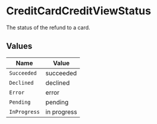 # CreditCardCreditViewStatus

The status of the refund to a card.


## Values

| Name         | Value        |
| ------------ | ------------ |
| `Succeeded`  | succeeded    |
| `Declined`   | declined     |
| `Error`      | error        |
| `Pending`    | pending      |
| `InProgress` | in progress  |